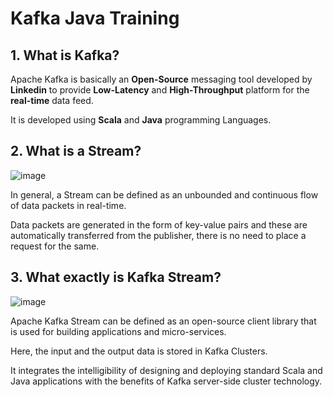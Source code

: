 # Kafka Java Training

## 1. What is Kafka?

Apache Kafka is basically an **Open-Source** messaging tool developed by **Linkedin** to provide **Low-Latency** and **High-Throughput** platform for the **real-time** data feed.

It is developed using **Scala** and **Java** programming Languages.

## 2. What is a Stream?

![image](https://github.com/luiscoco/Kafka_Java_Training/assets/32194879/68fc64da-d5a0-47d2-8bfd-5b24df617255)

In general, a Stream can be defined as an unbounded and continuous flow of data packets in real-time. 

Data packets are generated in the form of key-value pairs and these are automatically transferred from the publisher, there is no need to place a request for the same.

## 3. What exactly is Kafka Stream?
 
![image](https://github.com/luiscoco/Kafka_Java_Training/assets/32194879/e0b1c4df-5dda-4197-be73-fe72f006bfa8)

Apache Kafka Stream can be defined as an open-source client library that is used for building applications and micro-services. 

Here, the input and the output data is stored in Kafka Clusters. 

It integrates the intelligibility of designing and deploying standard Scala and Java applications with the benefits of Kafka server-side cluster technology.
